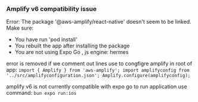 ### Amplify v6 compatibility issue

Error: The package '@aws-amplify/react-native' doesn't seem to be linked. Make sure:

- You have run 'pod install'
- You rebuilt the app after installing the package
- You are not using Expo Go
  , js engine: hermes

error is removed if we comment out lines use to congfigre amplify in root of app:
`
import { Amplify } from 'aws-amplify';
import amplifyconfig from '../src/amplifyconfiguration.json';
Amplify.configure(amplifyconfig);
`

amplify v6 is not currently compatible with expo go to run application use command:
`bun expo run:ios`